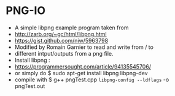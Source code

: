 # PNG-IO

 * A simple libpng example program taken from
 * http://zarb.org/~gc/html/libpng.html
 * https://gist.github.com/niw/5963798
 * Modified by Romain Garnier to read and write from / to
 * different intput/outputs from a png file.
 * Install libpng :
 * https://programmersought.com/article/94135545706/
 * or simply do 
 $ sudo apt-get install libpng libpng-dev
 * compile with
 $ g++  pngTest.cpp `libpng-config --ldflags` -o pngTest.out
 
